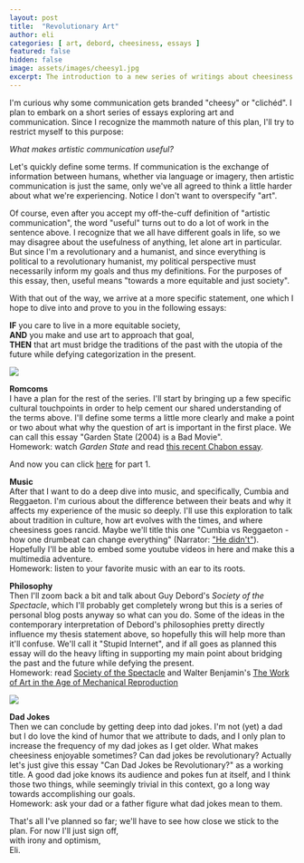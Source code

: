 ```yaml
---
layout: post
title:  "Revolutionary Art"
author: eli
categories: [ art, debord, cheesiness, essays ]
featured: false
hidden: false
image: assets/images/cheesy1.jpg
excerpt: The introduction to a new series of writings about cheesiness and communication
---
```


I'm curious why some communication gets branded "cheesy" or "clichéd". I plan to embark on a short series of essays exploring art and communication. Since I recognize the mammoth nature of this plan, I'll try to restrict myself to this purpose:

_What makes artistic communication useful?_

Let's quickly define some terms. If communication is the exchange of information between humans, whether via language or imagery, then artistic communication is just the same, only we've all agreed to think a little harder about what we're experiencing. Notice I don't want to overspecify "art".

Of course, even after you accept my off-the-cuff definition of "artistic communication", the word "useful" turns out to do a lot of work in the sentence above. I recognize that we all have different goals in life, so we may disagree about the usefulness of anything, let alone art in particular. But since I'm a revolutionary and a humanist, and since everything is political to a revolutionary humanist, my political perspective must necessarily inform my goals and thus my definitions. For the purposes of this essay, then, useful means "towards a more equitable and just society".

With that out of the way, we arrive at a more specific statement, one which I hope to dive into and prove to you in the following essays:

**IF** you care to live in a more equitable society,  
**AND** you make and use art to approach that goal,  
**THEN** that art must bridge the traditions of the past with the utopia of the future while defying categorization in the present.

![]({{site.baseurl}}/assets/images/cheesy2.jpg)

**Romcoms**  
I have a plan for the rest of the series. I'll start by bringing up a few specific cultural touchpoints in order to help cement our shared understanding of the terms above. I'll define some terms a little more clearly and make a point or two about what why the question of art is important in the first place. We can call this essay "Garden State (2004) is a Bad Movie".  
Homework: watch _Garden State_ and read [this recent Chabon essay](https://www.theparisreview.org/blog/2019/09/23/whats-the-point/).

And now you can click [here]({{site.baseurl}}/blog/cheesiness2/) for part 1.

**Music**  
After that I want to do a deep dive into music, and specifically, Cumbia and Reggaeton. I'm curious about the difference between their beats and why it affects my experience of the music so deeply. I'll use this exploration to talk about tradition in culture, how art evolves with the times, and where cheesiness goes rancid. Maybe we'll title this one "Cumbia vs Reggaeton - how one drumbeat can change everything" (Narrator: ["He didn't"]({{site.baseurl}}/blog/cheesiness3/)). Hopefully I'll be able to embed some youtube videos in here and make this a multimedia adventure.  
Homework: listen to your favorite music with an ear to its roots.

**Philosophy**  
Then I'll zoom back a bit and talk about Guy Debord's *Society of the Spectacle*, which I'll probably get completely wrong but this is a series of personal blog posts anyway so what can you do. Some of the ideas in the contemporary interpretation of Debord's philosophies pretty directly influence my thesis statement above, so hopefully this will help more than it'll confuse. We'll call it "Stupid Internet", and if all goes as planned this essay will do the heavy lifting in supporting my main point about bridging the past and the future while defying the present.  
Homework: read [Society of the Spectacle](https://www.marxists.org/reference/archive/debord/society.htm) and Walter Benjamin's [The Work of Art in the Age of Mechanical Reproduction](https://www.marxists.org/reference/subject/philosophy/works/ge/benjamin.htm)

![]({{site.baseurl}}/assets/images/cheesy3.jpg)

**Dad Jokes**  
Then we can conclude by getting deep into dad jokes. I'm not (yet) a dad but I do love the kind of humor that we attribute to dads, and I only plan to increase the frequency of my dad jokes as I get older. What makes cheesiness enjoyable sometimes? Can dad jokes be revolutionary? Actually let's just give this essay "Can Dad Jokes be Revolutionary?" as a working title. A good dad joke knows its audience and pokes fun at itself, and I think those two things, while seemingly trivial in this context, go a long way towards accomplishing our goals.  
Homework: ask your dad or a father figure what dad jokes mean to them.

That's all I've planned so far; we'll have to see how close we stick to the plan. For now I'll just sign off,  
with irony and optimism,  
Eli.
